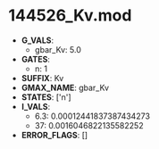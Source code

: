 # 144526_Kv.mod

- **G_VALS**:
  - gbar_Kv: 5.0
- **GATES**:
  - n: 1
- **SUFFIX**: Kv
- **GMAX_NAME**: gbar_Kv
- **STATES**: ['n']
- **I_VALS**:
  - 6.3: 0.00012441837387434273
  - 37: 0.0016046822135582252
- **ERROR_FLAGS**: []
